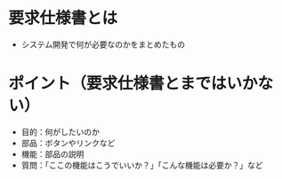 # 要求仕様書とは
- システム開発で何が必要なのかをまとめたもの


# ポイント（要求仕様書とまではいかない）
- 目的：何がしたいのか
- 部品：ボタンやリンクなど
- 機能：部品の説明
- 質問：「ここの機能はこうでいいか？」「こんな機能は必要か？」など

 
